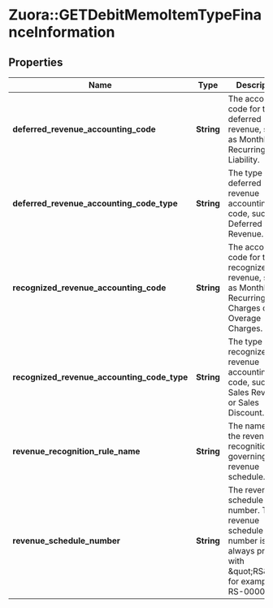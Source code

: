 # Zuora::GETDebitMemoItemTypeFinanceInformation

## Properties
Name | Type | Description | Notes
------------ | ------------- | ------------- | -------------
**deferred_revenue_accounting_code** | **String** | The accounting code for the deferred revenue, such as Monthly Recurring Liability.  | [optional] 
**deferred_revenue_accounting_code_type** | **String** | The type of the deferred revenue accounting code, such as Deferred Revenue.  | [optional] 
**recognized_revenue_accounting_code** | **String** | The accounting code for the recognized revenue, such as Monthly Recurring Charges or Overage Charges.  | [optional] 
**recognized_revenue_accounting_code_type** | **String** | The type of the recognized revenue accounting code, such as Sales Revenue or Sales Discount.  | [optional] 
**revenue_recognition_rule_name** | **String** | The name of the revenue recognition rule governing the revenue schedule.  | [optional] 
**revenue_schedule_number** | **String** | The revenue schedule number. The revenue schedule number is always prefixed with \&quot;RS\&quot;, for example, RS-00000001.  | [optional] 


